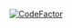 [![CodeFactor](https://www.codefactor.io/repository/github/g0thic/btc/badge)](https://www.codefactor.io/repository/github/g0thic/btc)

